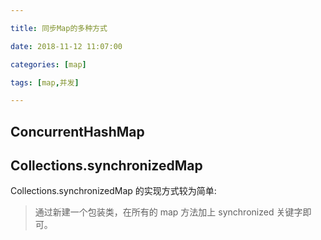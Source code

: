 ```yaml
---

title: 同步Map的多种方式

date: 2018-11-12 11:07:00

categories: [map]

tags: [map,并发]

---
```






<!--more-->


## ConcurrentHashMap


## Collections.synchronizedMap

Collections.synchronizedMap 的实现方式较为简单: 

> 通过新建一个包装类，在所有的 map 方法加上 synchronized 关键字即可。

